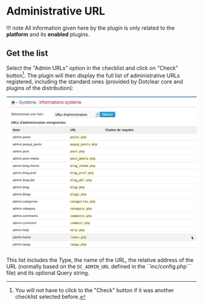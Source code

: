 Administrative URL
==============

!!! note
	All information given here by the plugin is only related to the **platform** and its **enabled** plugins.


Get the list
------------

Select the "Admin URLs" option in the checklist and click on "Check" button[^1]. The plugin will then display the full list of administrative URLs registered, including the standard ones (provided by Dotclear core and plugins of the distribution):

![Administrative URLs](../img/sysinfo-admin-urls.jpg)

This list includes the Type, the name of the URL, the relative address of the URL (normally based on the ```DC_ADMIN_URL``` defined in the ``ìnc/config.php``` file) and its optional Query string.

[^1]: You will not have to click to the "Check" button if it was another checklist selected before.

